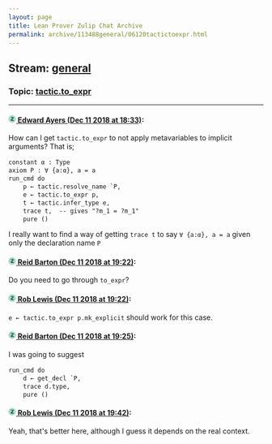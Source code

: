 ```yaml
---
layout: page
title: Lean Prover Zulip Chat Archive 
permalink: archive/113488general/06120tactictoexpr.html
---
```


## Stream: [general](index.html)
### Topic: [tactic.to_expr](06120tactictoexpr.html)

---

#### [![Click to go to Zulip](../../assets/img/zulip2.png) Edward Ayers (Dec 11 2018 at 18:33)](https://leanprover.zulipchat.com/#narrow/stream/113488-general/topic/tactic.to_expr/near/151462345):
How can I get `tactic.to_expr` to not apply metavariables to implicit arguments? That is;
``` lean
constant α : Type
axiom P : ∀ {a:α}, a = a
run_cmd do
    p ← tactic.resolve_name `P,
    e ← tactic.to_expr p,
    t ← tactic.infer_type e,
    trace t,  -- gives "?m_1 = ?m_1"
    pure ()
```
I really want to find a way of getting `trace t` to say `∀ {a:α}, a = a` given only the declaration name `P`

#### [![Click to go to Zulip](../../assets/img/zulip2.png) Reid Barton (Dec 11 2018 at 19:22)](https://leanprover.zulipchat.com/#narrow/stream/113488-general/topic/tactic.to_expr/near/151468593):
Do you need to go through `to_expr`?

#### [![Click to go to Zulip](../../assets/img/zulip2.png) Rob Lewis (Dec 11 2018 at 19:22)](https://leanprover.zulipchat.com/#narrow/stream/113488-general/topic/tactic.to_expr/near/151468620):
`e ← tactic.to_expr p.mk_explicit` should work for this case.

#### [![Click to go to Zulip](../../assets/img/zulip2.png) Reid Barton (Dec 11 2018 at 19:25)](https://leanprover.zulipchat.com/#narrow/stream/113488-general/topic/tactic.to_expr/near/151468935):
I was going to suggest
```lean
run_cmd do
    d ← get_decl `P,
    trace d.type,
    pure ()
```

#### [![Click to go to Zulip](../../assets/img/zulip2.png) Rob Lewis (Dec 11 2018 at 19:42)](https://leanprover.zulipchat.com/#narrow/stream/113488-general/topic/tactic.to_expr/near/151470588):
Yeah, that's better here, although I guess it depends on the real context.

